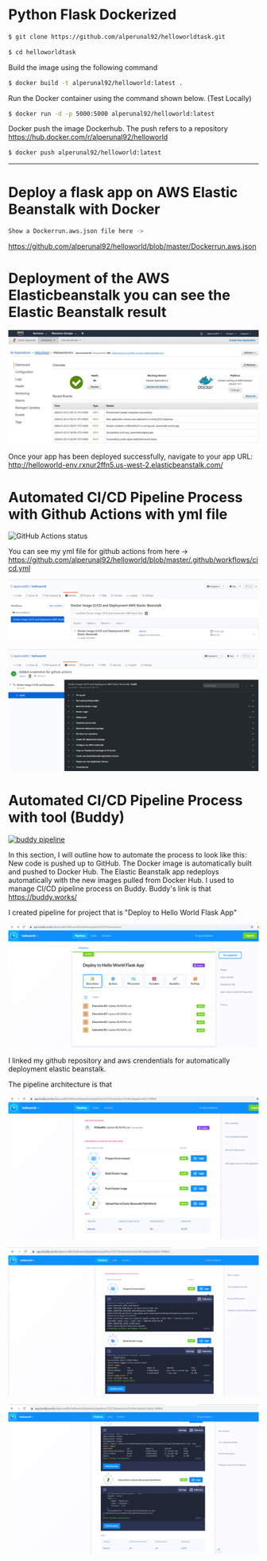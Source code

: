 # Python Flask Dockerized #

```bash
$ git clone https://github.com/alperunal92/helloworldtask.git
```

```bash
$ cd helloworldtask
```

Build the image using the following command

```bash
$ docker build -t alperunal92/helloworld:latest .
```

Run the Docker container using the command shown below. (Test Locally)

```bash
$ docker run -d -p 5000:5000 alperunal92/helloworld:latest
```
Docker push the image Dockerhub. The push refers to a repository https://hub.docker.com/r/alperunal92/helloworld

```bash
$ docker push alperunal92/helloworld:latest
```
-----------------------------------------------------------------------------------------------------------------

# Deploy a flask app on AWS Elastic Beanstalk with Docker

```bash
Show a Dockerrun.aws.json file here -> 
```
https://github.com/alperunal92/helloworld/blob/master/Dockerrun.aws.json

# Deployment of the AWS Elasticbeanstalk you can see the Elastic Beanstalk result

![picture](https://github.com/alperunal92/helloworld/blob/master/images/11.PNG)

Once your app has been deployed successfully, navigate to your app URL: http://helloworld-env.rxnur2ffn5.us-west-2.elasticbeanstalk.com/

# Automated CI/CD Pipeline Process with Github Actions with yml file
![GitHub Actions status](https://github.com/alperunal92/helloworld/workflows/Docker%20Image%20CI/CD%20and%20Deployment%20AWS%20Elastic%20Beanstalk/badge.svg)

You can see my yml file for github actions from here -> https://github.com/alperunal92/helloworld/blob/master/.github/workflows/cicd.yml

![picture](https://github.com/alperunal92/helloworld/blob/master/images/16.PNG)

![picture](https://github.com/alperunal92/helloworld/blob/master/images/17.PNG)

# Automated CI/CD Pipeline Process with tool (Buddy)

[![buddy pipeline](https://app.buddy.works/alperunal92/helloworld/pipelines/pipeline/235276/badge.svg?token=8b616c7433aa7fd363964ee100ab5d34491758de398fb0bfce35f5620007c0f8 "buddy pipeline")](https://app.buddy.works/alperunal92/helloworld/pipelines/pipeline/235276)

In this section, I will outline how to automate the process to look like this:
New code is pushed up to GitHub.
The Docker image is automatically built and pushed to Docker Hub.
The Elastic Beanstalk app redeploys automatically with the new images pulled from Docker Hub.
I used to manage CI/CD pipeline process on Buddy. Buddy's link is that https://buddy.works/

I created pipeline for project that is "Deploy to Hello World Flask App" 

![picture](https://github.com/alperunal92/helloworld/blob/master/images/12.PNG)

I linked my github repository and aws crendentials for automatically deployment elastic beanstalk.

The pipeline architecture is that

![picture](https://github.com/alperunal92/helloworld/blob/master/images/13.PNG)

![picture](https://github.com/alperunal92/helloworld/blob/master/images/14.PNG)

![picture](https://github.com/alperunal92/helloworld/blob/master/images/15.PNG)
